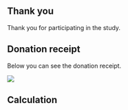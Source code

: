## Thank you 

Thank you for participating in the study. 

## Donation receipt

Below you can see the donation receipt.

![](image.png)

## Calculation



